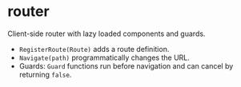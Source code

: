 # router

Client-side router with lazy loaded components and guards.

- `RegisterRoute(Route)` adds a route definition.
- `Navigate(path)` programmatically changes the URL.
- Guards: `Guard` functions run before navigation and can cancel by returning `false`.
